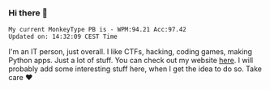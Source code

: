 ### Hi there 👋
<!-- PB START -->
```
My current MonkeyType PB is - WPM:94.21 Acc:97.42
Updated on: 14:32:09 CEST Time
```
<!-- PB END -->
I'm an IT person, just overall. I like CTFs, hacking, coding games, making Python apps. Just a lot of stuff.
You can check out my website [here](https://skill3472.github.io/).
I will probably add some interesting stuff here, when I get the idea to do so. Take care ❤️
